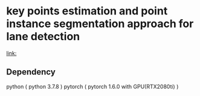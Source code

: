 # key points estimation and point instance segmentation approach for lane detection

[link:](https://arxiv.org/abs/2002.06604)  

## Dependency
python ( python 3.7.8 )
pytorch ( pytorch 1.6.0 with GPU(RTX2080ti) )
